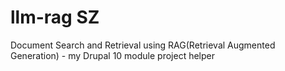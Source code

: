 # llm-rag SZ
Document Search and Retrieval using RAG(Retrieval Augmented Generation) - my Drupal 10 module project helper
